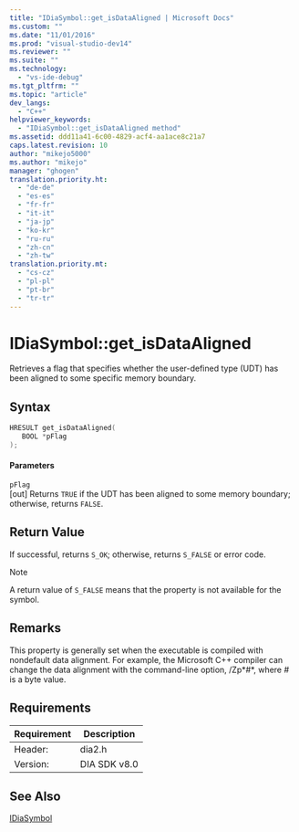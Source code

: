 ```yaml
---
title: "IDiaSymbol::get_isDataAligned | Microsoft Docs"
ms.custom: ""
ms.date: "11/01/2016"
ms.prod: "visual-studio-dev14"
ms.reviewer: ""
ms.suite: ""
ms.technology: 
  - "vs-ide-debug"
ms.tgt_pltfrm: ""
ms.topic: "article"
dev_langs: 
  - "C++"
helpviewer_keywords: 
  - "IDiaSymbol::get_isDataAligned method"
ms.assetid: ddd11a41-6c00-4829-acf4-aa1ace8c21a7
caps.latest.revision: 10
author: "mikejo5000"
ms.author: "mikejo"
manager: "ghogen"
translation.priority.ht: 
  - "de-de"
  - "es-es"
  - "fr-fr"
  - "it-it"
  - "ja-jp"
  - "ko-kr"
  - "ru-ru"
  - "zh-cn"
  - "zh-tw"
translation.priority.mt: 
  - "cs-cz"
  - "pl-pl"
  - "pt-br"
  - "tr-tr"
---
```

# IDiaSymbol::get_isDataAligned
Retrieves a flag that specifies whether the user-defined type (UDT) has been aligned to some specific memory boundary.  
  
## Syntax  
  
```cpp  
HRESULT get_isDataAligned(  
   BOOL *pFlag  
);  
```  
  
#### Parameters  
 `pFlag`  
 [out] Returns `TRUE` if the UDT has been aligned to some memory boundary; otherwise, returns `FALSE`.  
  
## Return Value  
 If successful, returns `S_OK`; otherwise, returns `S_FALSE` or error code.  
  
> [!NOTE]
>  A return value of `S_FALSE` means that the property is not available for the symbol.  
  
## Remarks  
 This property is generally set when the executable is compiled with nondefault data alignment. For example, the Microsoft C++ compiler can change the data alignment with the command-line option, /Zp*#*, where *#* is a byte value.  
  
## Requirements  
  
|Requirement|Description|  
|-----------------|-----------------|  
|Header:|dia2.h|  
|Version:|DIA SDK v8.0|  
  
## See Also  
 [IDiaSymbol](../../debugger/debug-interface-access/idiasymbol.md)